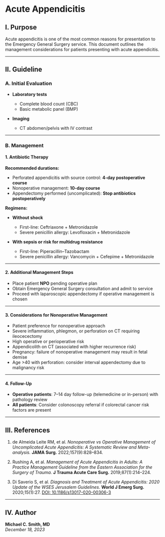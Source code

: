 # Acute Appendicitis

## I. Purpose
Acute appendicitis is one of the most common reasons for presentation to the Emergency General Surgery service. This document outlines the management considerations for patients presenting with acute appendicitis.

---

## II. Guideline

### A. Initial Evaluation

- **Laboratory tests**
    * Complete blood count (CBC)
    * Basic metabolic panel (BMP)

- **Imaging**
    * CT abdomen/pelvis with IV contrast

---

### B. Management

#### 1. Antibiotic Therapy

**Recommended durations:**

- Perforated appendicitis with source control: **4-day postoperative course**
- Nonoperative management: **10-day course**
- Appendectomy performed (uncomplicated): **Stop antibiotics postoperatively**

**Regimens:**

- **Without shock**
    * First-line: Ceftriaxone + Metronidazole  
    * Severe penicillin allergy: Levofloxacin + Metronidazole

- **With sepsis or risk for multidrug resistance**
    * First-line: Piperacillin–Tazobactam  
    * Severe penicillin allergy: Vancomycin + Cefepime + Metronidazole

---

#### 2. Additional Management Steps

- Place patient **NPO** pending operative plan
- Obtain Emergency General Surgery consultation and admit to service
- Proceed with laparoscopic appendectomy if operative management is chosen

---

#### 3. Considerations for Nonoperative Management

- Patient preference for nonoperative approach
- Severe inflammation, phlegmon, or perforation on CT requiring ileocecectomy
- High operative or perioperative risk
- Appendicolith on CT (associated with higher recurrence risk)
- Pregnancy: failure of nonoperative management may result in fetal demise
- Age >40 with perforation: consider interval appendectomy due to malignancy risk

---

#### 4. Follow-Up

- **Operative patients**: 7–14 day follow-up (telemedicine or in-person) with pathology review
- **All patients**: Consider colonoscopy referral if colorectal cancer risk factors are present

---

## III. References

1. de Almeida Leite RM, et al. _Nonoperative vs Operative Management of Uncomplicated Acute Appendicitis: A Systematic Review and Meta-analysis._ **JAMA Surg.** 2022;157(9):828–834.

2. Rushing A, et al. _Management of Acute Appendicitis in Adults: A Practice Management Guideline from the Eastern Association for the Surgery of Trauma._ **J Trauma Acute Care Surg.** 2019;87(1):214–224.

3. Di Saverio S, et al. _Diagnosis and Treatment of Acute Appendicitis: 2020 Update of the WSES Jerusalem Guidelines._ **World J Emerg Surg.** 2020;15(1):27. [DOI: 10.1186/s13017-020-00306-3](https://doi.org/10.1186/s13017-020-00306-3)

---

## IV. Author

**Michael C. Smith, MD**  
*December 18, 2023*
